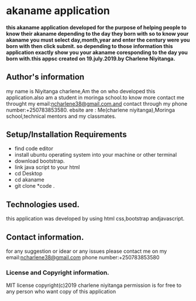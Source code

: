 # akaname application
####  this akaname application developed for the purpose of helping people to know their akaname depending to the day they born with so to know your akaname you must  select day,month,year and enter the century were you born with then click submit. so depending to those  information this application exactly show you your akaname coresponding to the day you born with.this appsc created  on  19.july.2019.by Charlene Niyitanga.
## Author's information
my name is Niyitanga charlene,Am the on who developed this application.also am a student in moringa school.to know more contact me throught my email:ncharlene38@gmail.com.and contact through my phone number:+250783853580.
ebsite are : Me(charlene niyitanga),Moringa school,technical mentors and my classmates.

## Setup/Installation Requirements
* find code editor
* install ubuntu operating system into your machine or other terminal
* download bootstrap.
* link java script to your html
* cd Desktop
* cd akaname
* git clone
*code .
## Technologies used.
this application was developed by using html  css,bootstrap andjavascript.
## Contact information.
for any suggestion or idear or any issues please contact me on my email:ncharlene38@gmail.com
phone number:+250783853580

### License and Copyright information.
 MIT license
 copyright(c)2019 charlene niyitanga
 permission is for free to any person who want copy of this application


